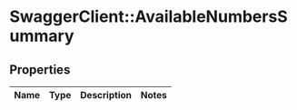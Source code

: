 # SwaggerClient::AvailableNumbersSummary

## Properties
Name | Type | Description | Notes
------------ | ------------- | ------------- | -------------


